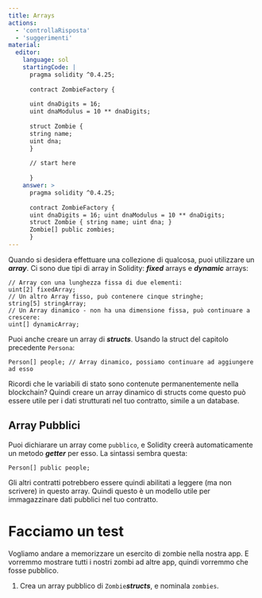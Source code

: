 ```yaml
---
title: Arrays
actions:
  - 'controllaRisposta'
  - 'suggerimenti'
material:
  editor:
    language: sol
    startingCode: |
      pragma solidity ^0.4.25;
      
      contract ZombieFactory {
      
      uint dnaDigits = 16;
      uint dnaModulus = 10 ** dnaDigits;
      
      struct Zombie {
      string name;
      uint dna;
      }
      
      // start here
      
      }
    answer: >
      pragma solidity ^0.4.25;
      
      contract ZombieFactory {
      uint dnaDigits = 16; uint dnaModulus = 10 ** dnaDigits;
      struct Zombie { string name; uint dna; }
      Zombie[] public zombies;
      }
---
```

Quando si desidera effettuare una collezione di qualcosa, puoi utilizzare un ***array***. Ci sono due tipi di array in Solidity: ***fixed*** arrays e ***dynamic*** arrays:

    // Array con una lunghezza fissa di due elementi:
    uint[2] fixedArray;
    // Un altro Array fisso, può contenere cinque stringhe;
    string[5] stringArray;
    // Un Array dinamico - non ha una dimensione fissa, può continuare a crescere:
    uint[] dynamicArray;
    

Puoi anche creare un array di ***structs***. Usando la struct del capitolo precedente `Persona`:

    Person[] people; // Array dinamico, possiamo continuare ad aggiungere ad esso
    

Ricordi che le variabili di stato sono contenute permanentemente nella blockchain? Quindi creare un array dinamico di structs come questo può essere utile per i dati strutturati nel tuo contratto, simile a un database.

## Array Pubblici

Puoi dichiarare un array come `pubblico`, e Solidity creerà automaticamente un metodo ***getter*** per esso. La sintassi sembra questa:

    Person[] public people;
    

Gli altri contratti potrebbero essere quindi abilitati a leggere (ma non scrivere) in questo array. Quindi questo è un modello utile per immagazzinare dati pubblici nel tuo contratto.

# Facciamo un test

Vogliamo andare a memorizzare un esercito di zombie nella nostra app. E vorremmo mostrare tutti i nostri zombi ad altre app, quindi vorremmo che fosse pubblico.

1. Crea un array pubblico di `Zombie`***structs***, e nominala `zombies`.